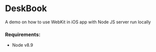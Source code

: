 # DeskBook
A demo on how to use WebKit in iOS app with Node JS server run locally

### Requirements: 
* Node v8.9 